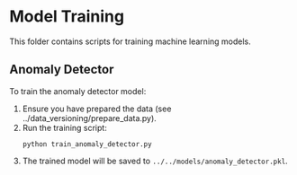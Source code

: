 # Model Training

This folder contains scripts for training machine learning models.

## Anomaly Detector

To train the anomaly detector model:

1. Ensure you have prepared the data (see ../data_versioning/prepare_data.py).
2. Run the training script:
   ```
   python train_anomaly_detector.py
   ```
3. The trained model will be saved to `../../models/anomaly_detector.pkl`. 